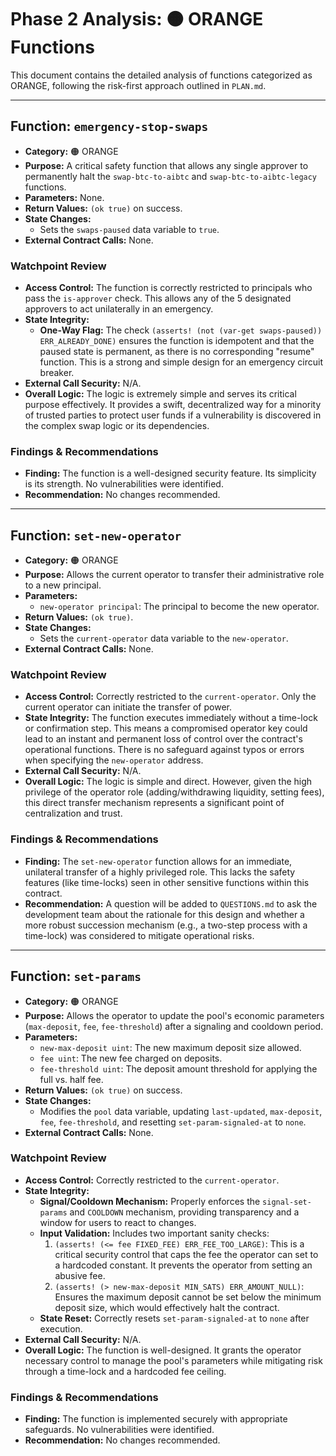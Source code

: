 # Phase 2 Analysis: 🟠 ORANGE Functions

This document contains the detailed analysis of functions categorized as ORANGE, following the risk-first approach outlined in `PLAN.md`.

---

## Function: `emergency-stop-swaps`

- **Category:** 🟠 ORANGE
- **Purpose:** A critical safety function that allows any single approver to permanently halt the `swap-btc-to-aibtc` and `swap-btc-to-aibtc-legacy` functions.
- **Parameters:** None.
- **Return Values:** `(ok true)` on success.
- **State Changes:**
    - Sets the `swaps-paused` data variable to `true`.
- **External Contract Calls:** None.

### Watchpoint Review

- **Access Control:** The function is correctly restricted to principals who pass the `is-approver` check. This allows any of the 5 designated approvers to act unilaterally in an emergency.
- **State Integrity:**
    - **One-Way Flag:** The check `(asserts! (not (var-get swaps-paused)) ERR_ALREADY_DONE)` ensures the function is idempotent and that the paused state is permanent, as there is no corresponding "resume" function. This is a strong and simple design for an emergency circuit breaker.
- **External Call Security:** N/A.
- **Overall Logic:** The logic is extremely simple and serves its critical purpose effectively. It provides a swift, decentralized way for a minority of trusted parties to protect user funds if a vulnerability is discovered in the complex swap logic or its dependencies.

### Findings & Recommendations

- **Finding:** The function is a well-designed security feature. Its simplicity is its strength. No vulnerabilities were identified.
- **Recommendation:** No changes recommended.

---

## Function: `set-new-operator`

- **Category:** 🟠 ORANGE
- **Purpose:** Allows the current operator to transfer their administrative role to a new principal.
- **Parameters:**
    - `new-operator principal`: The principal to become the new operator.
- **Return Values:** `(ok true)`.
- **State Changes:**
    - Sets the `current-operator` data variable to the `new-operator`.
- **External Contract Calls:** None.

### Watchpoint Review

- **Access Control:** Correctly restricted to the `current-operator`. Only the current operator can initiate the transfer of power.
- **State Integrity:** The function executes immediately without a time-lock or confirmation step. This means a compromised operator key could lead to an instant and permanent loss of control over the contract's operational functions. There is no safeguard against typos or errors when specifying the `new-operator` address.
- **External Call Security:** N/A.
- **Overall Logic:** The logic is simple and direct. However, given the high privilege of the operator role (adding/withdrawing liquidity, setting fees), this direct transfer mechanism represents a significant point of centralization and trust.

### Findings & Recommendations

- **Finding:** The `set-new-operator` function allows for an immediate, unilateral transfer of a highly privileged role. This lacks the safety features (like time-locks) seen in other sensitive functions within this contract.
- **Recommendation:** A question will be added to `QUESTIONS.md` to ask the development team about the rationale for this design and whether a more robust succession mechanism (e.g., a two-step process with a time-lock) was considered to mitigate operational risks.

---

## Function: `set-params`

- **Category:** 🟠 ORANGE
- **Purpose:** Allows the operator to update the pool's economic parameters (`max-deposit`, `fee`, `fee-threshold`) after a signaling and cooldown period.
- **Parameters:**
    - `new-max-deposit uint`: The new maximum deposit size allowed.
    - `fee uint`: The new fee charged on deposits.
    - `fee-threshold uint`: The deposit amount threshold for applying the full vs. half fee.
- **Return Values:** `(ok true)` on success.
- **State Changes:**
    - Modifies the `pool` data variable, updating `last-updated`, `max-deposit`, `fee`, `fee-threshold`, and resetting `set-param-signaled-at` to `none`.
- **External Contract Calls:** None.

### Watchpoint Review

- **Access Control:** Correctly restricted to the `current-operator`.
- **State Integrity:**
    - **Signal/Cooldown Mechanism:** Properly enforces the `signal-set-params` and `COOLDOWN` mechanism, providing transparency and a window for users to react to changes.
    - **Input Validation:** Includes two important sanity checks:
        1.  `(asserts! (<= fee FIXED_FEE) ERR_FEE_TOO_LARGE)`: This is a critical security control that caps the fee the operator can set to a hardcoded constant. It prevents the operator from setting an abusive fee.
        2.  `(asserts! (> new-max-deposit MIN_SATS) ERR_AMOUNT_NULL)`: Ensures the maximum deposit cannot be set below the minimum deposit size, which would effectively halt the contract.
    - **State Reset:** Correctly resets `set-param-signaled-at` to `none` after execution.
- **External Call Security:** N/A.
- **Overall Logic:** The function is well-designed. It grants the operator necessary control to manage the pool's parameters while mitigating risk through a time-lock and a hardcoded fee ceiling.

### Findings & Recommendations

- **Finding:** The function is implemented securely with appropriate safeguards. No vulnerabilities were identified.
- **Recommendation:** No changes recommended.
